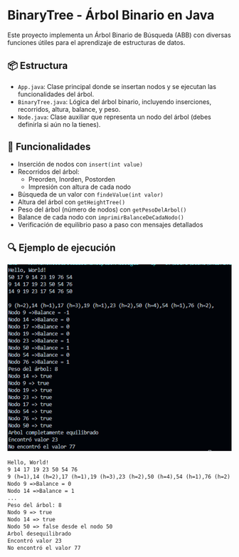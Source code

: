 # BinaryTree - Árbol Binario en Java

Este proyecto implementa un Árbol Binario de Búsqueda (ABB) con diversas funciones útiles para el aprendizaje de estructuras de datos.

## 📦 Estructura

- `App.java`: Clase principal donde se insertan nodos y se ejecutan las funcionalidades del árbol.
- `BinaryTree.java`: Lógica del árbol binario, incluyendo inserciones, recorridos, altura, balance, y peso.
- `Node.java`: Clase auxiliar que representa un nodo del árbol (debes definirla si aún no la tienes).

## 🚀 Funcionalidades

- Inserción de nodos con `insert(int value)`
- Recorridos del árbol:
  - Preorden, Inorden, Postorden
  - Impresión con altura de cada nodo
- Búsqueda de un valor con `findeValue(int valor)`
- Altura del árbol con `getHeightTree()`
- Peso del árbol (número de nodos) con `getPesoDelArbol()`
- Balance de cada nodo con `imprimirBalanceDeCadaNodo()`
- Verificación de equilibrio paso a paso con mensajes detallados

## 🔍 Ejemplo de ejecución
![captura](image.png)
```text
Hello, World!
9 14 17 19 23 50 54 76
9 (h=1),14 (h=2),17 (h=1),19 (h=3),23 (h=2),50 (h=4),54 (h=1),76 (h=2)
Nodo 9 =>Balance = 0
Nodo 14 =>Balance = 1
...
Peso del árbol: 8
Nodo 9 => true
Nodo 14 => true
Nodo 50 => false desde el nodo 50
Arbol desequilibrado
Encontró valor 23
No encontró el valor 77
